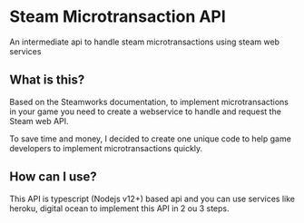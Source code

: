 # Steam Microtransaction API

An intermediate api to handle steam microtransactions using steam web services

## What is this?

Based on the Steamworks documentation, to implement microtransactions in your game you need to create a webservice to handle and request the Steam web API.

To save time and money, I decided to create one unique code to help game developers to implement microtransactions quickly.

## How can I use?

This API is typescript (Nodejs v12+) based api and you can use services like heroku, digital ocean to implement this API in 2 ou 3 steps.

